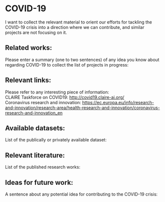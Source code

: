 # COVID-19
I want to collect the relevant material to orient our efforts for tackling the COVID-19 crisis into a direction where we can contribute, and similar projects are not focusing on it.

## Related works:
Please enter a summary (one to two sentences) of any idea you know about regarding COVID-19 to collect the list of projects in progress:

## Relevant links:
Please refer to any interesting piece of information:  
CLAIRE Taskforce on COVID19: http://covid19.claire-ai.org/  
Coronavirus research and innovation: https://ec.europa.eu/info/research-and-innovation/research-area/health-research-and-innovation/coronavirus-research-and-innovation_en

## Available datasets:
List of the publically or privately available dataset: 

## Relevant literature:
List of the published research works:

## Ideas for future work:
A sentence about any potential idea for contributing to the COVID-19 crisis:
